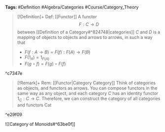 **Tags:** #Definition #Algebra/Categories #Course/Category_Theory 

> [!Definition]+ Def: [[Functor]]
> A functor
> $$F:C\to D$$
> between [[Definition of a Category#^824748|categories]] $C$ and $D$ is a mapping of objects to objects and arrows to arrows, in such a way that
> - $F(f:A\to B)=F(f):F(A)\to F(B)$
> - $F(1_{A})=1_{F(A)}$
> - $F(g\circ f)=F(g)\circ F(f)$

^c7347e

> [!Remark]+ Rem: [[Functor|Category Category]]
> Think of categories as objects, and functors as arrows. You can compose functors in the same way as any object, and each category $C$ has an identity functor $1_{C}:C\to C$.
> Therefore, we can construct the category of all categories and functors $\text{Cat}$

^e29f09

![[Category of Monoids#^63be0f]]